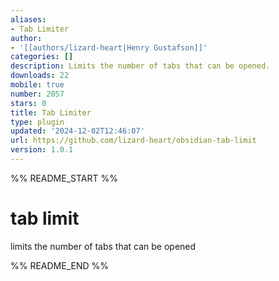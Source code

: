 ```yaml
---
aliases:
- Tab Limiter
author:
- '[[authors/lizard-heart|Henry Gustafson]]'
categories: []
description: Limits the number of tabs that can be opened.
downloads: 22
mobile: true
number: 2057
stars: 0
title: Tab Limiter
type: plugin
updated: '2024-12-02T12:46:07'
url: https://github.com/lizard-heart/obsidian-tab-limit
version: 1.0.1
---
```


%% README_START %%

# tab limit
limits the number of tabs that can be opened

%% README_END %%